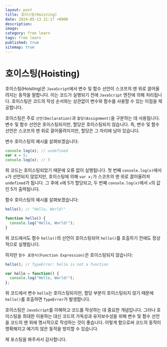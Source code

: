```yaml
---
layout: post
title: 호이스팅(Hoisting)
date: 2024-05-13 21:17 +0900
description: 
image:
category: free learn
tags: free learn
published: true
sitemap: true
---
```

# 호이스팅(Hoisting)

호이스팅(Hoisting)은 `JavaScript`에서 변수 및 함수 선언이 스코프의 맨 위로 끌어올려지는 동작을 말합니다. 이는 코드가 실행되기 전에 `JavaScript` 엔진에 의해 처리됩니다. 호이스팅은 코드의 작성 순서와는 상관없이 변수와 함수를 사용할 수 있는 이점을 제공합니다.

호이스팅은 주로 `선언(Declaration)`과 `할당(Assignment)`을 구분하는 데 사용됩니다. 변수 및 함수 선언은 호이스팅되지만, 할당은 호이스팅되지 않습니다. 즉, 변수 및 함수 선언은 스코프의 맨 위로 끌어올려지지만, 할당은 그 자리에 남아 있습니다.

변수 호이스팅의 예시를 살펴보겠습니다:

```javascript
console.log(x); // undefined
var x = 5;
console.log(x); // 5
```

위 코드는 호이스팅되었기 때문에 오류 없이 실행됩니다. 첫 번째 `console.log(x)`에서 `x`가 선언되지 않았지만, 호이스팅에 의해 `var x;`가 스코프의 맨 위로 끌어올려져 `undefined`가 됩니다. 그 후에 `x`에 5가 할당되고, 두 번째 `console.log(x)`에서 `x`의 값인 5가 출력됩니다.

함수 호이스팅의 예시를 살펴보겠습니다:

```javascript
hello(); // "Hello, World!"

function hello() {
  console.log("Hello, World!");
}
```

위 코드에서도 함수 `hello()`의 선언이 호이스팅되어 `hello()`를 호출하기 전에도 정상적으로 실행됩니다.

하지만 `함수 표현식(Function Expression)`은 호이스팅되지 않습니다:

```javascript
hello(); // TypeError: hello is not a function

var hello = function() {
  console.log("Hello, World!");
};
```

위 코드에서 변수 `hello`는 호이스팅되지만, 할당 부분이 호이스팅되지 않기 때문에 `hello()`를 호출하면 `TypeError`가 발생합니다.

호이스팅은 `JavaScript`를 이해하고 코드를 작성하는 데 중요한 개념입니다. 그러나 호이스팅을 최대한 이용하는 대신 코드의 가독성과 유지보수성을 위해 변수 및 함수 선언을 코드의 맨 위에 명시적으로 작성하는 것이 좋습니다. 이렇게 함으로써 코드의 동작이 명확해지고 예기치 않은 동작을 방지할 수 있습니다.

제 포스팅을 봐주셔서 감사합니다.